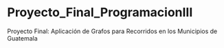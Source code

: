 # Proyecto_Final_ProgramacionIII
Proyecto Final: Aplicación de Grafos para Recorridos en los Municipios de Guatemala
